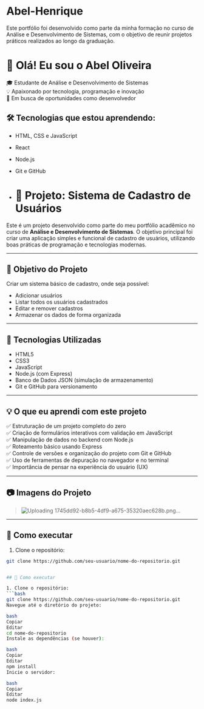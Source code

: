 # Abel-Henrique
Este portfólio foi desenvolvido como parte da minha formação no curso de Análise e Desenvolvimento de Sistemas, com o objetivo de reunir projetos práticos realizados ao longo da graduação.
# 👋 Olá! Eu sou o Abel Oliveira

🎓 Estudante de Análise e Desenvolvimento de Sistemas  
💡 Apaixonado por tecnologia, programação e inovação  
🚀 Em busca de oportunidades como desenvolvedor

## 🛠️ Tecnologias que estou aprendendo:
- HTML, CSS e JavaScript
- React
- Node.js
- Git e GitHub

- # 📁 Projeto: Sistema de Cadastro de Usuários

Este é um projeto desenvolvido como parte do meu portfólio acadêmico no curso de **Análise e Desenvolvimento de Sistemas**. O objetivo principal foi criar uma aplicação simples e funcional de cadastro de usuários, utilizando boas práticas de programação e tecnologias modernas.

---

## 🎯 Objetivo do Projeto

Criar um sistema básico de cadastro, onde seja possível:
- Adicionar usuários
- Listar todos os usuários cadastrados
- Editar e remover cadastros
- Armazenar os dados de forma organizada

---

## 🧰 Tecnologias Utilizadas

- HTML5
- CSS3
- JavaScript
- Node.js (com Express)
- Banco de Dados JSON (simulação de armazenamento)
- Git e GitHub para versionamento

---

## 💡 O que eu aprendi com este projeto

✅ Estruturação de um projeto completo do zero  
✅ Criação de formulários interativos com validação em JavaScript  
✅ Manipulação de dados no backend com Node.js  
✅ Roteamento básico usando Express  
✅ Controle de versões e organização do projeto com Git e GitHub  
✅ Uso de ferramentas de depuração no navegador e no terminal  
✅ Importância de pensar na experiência do usuário (UX)

---

## 📷 Imagens do Projeto

> ![Uploading 1745dd92-b8b5-4df9-a675-35320aec628b.png…]()


---

## 🚀 Como executar

1. Clone o repositório:
```bash
git clone https://github.com/seu-usuario/nome-do-repositorio.git


## 🚀 Como executar

1. Clone o repositório:
```bash
git clone https://github.com/seu-usuario/nome-do-repositorio.git
Navegue até o diretório do projeto:

bash
Copiar
Editar
cd nome-do-repositorio
Instale as dependências (se houver):

bash
Copiar
Editar
npm install
Inicie o servidor:

bash
Copiar
Editar
node index.js
